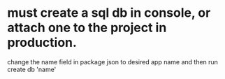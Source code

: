 # must create a sql db in console, or attach one to the project in production.

change the name field in package json to desired app name and then run
  create db 'name'
